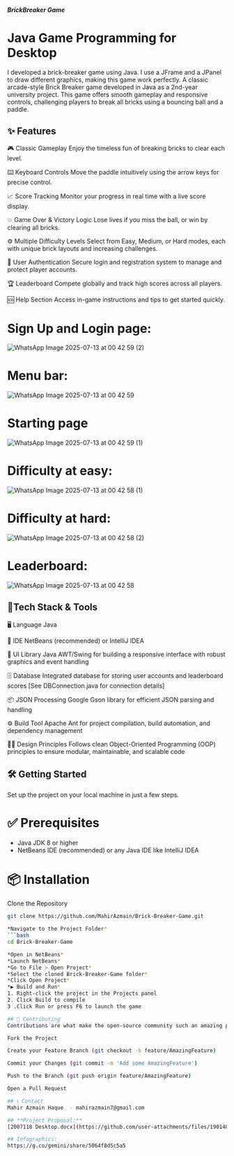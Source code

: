 ##### BrickBreaker Game

# Java Game Programming for Desktop

I developed a brick-breaker game using Java. I use a JFrame and a JPanel to draw different graphics, making this game work perfectly.
A classic arcade-style Brick Breaker game developed in Java as a 2nd-year university project. This game offers smooth gameplay and responsive controls, 
challenging players to break all bricks using a bouncing ball and a paddle.

## ✨ Features

🎮 Classic Gameplay
Enjoy the timeless fun of breaking bricks to clear each level.

⌨️ Keyboard Controls
Move the paddle intuitively using the arrow keys for precise control.

📈 Score Tracking
Monitor your progress in real time with a live score display.

💥 Game Over & Victory Logic
Lose lives if you miss the ball, or win by clearing all bricks.

⚙️ Multiple Difficulty Levels
Select from Easy, Medium, or Hard modes, each with unique brick layouts and increasing challenges.

🔐 User Authentication
Secure login and registration system to manage and protect player accounts.

🏆 Leaderboard
Compete globally and track high scores across all players.

🆘 Help Section
Access in-game instructions and tips to get started quickly.

# Sign Up and Login page:
![WhatsApp Image 2025-07-13 at 00 42 59 (2)](https://github.com/user-attachments/assets/ea80a4fc-6f33-4d9c-923f-e818f67ea3eb)
# Menu bar:
![WhatsApp Image 2025-07-13 at 00 42 59](https://github.com/user-attachments/assets/1acda882-b512-4022-9a24-829d1f688b8e)
# Starting page
![WhatsApp Image 2025-07-13 at 00 42 59 (1)](https://github.com/user-attachments/assets/2caec684-8ef2-4a33-bdba-64ebbb3de353)
# Difficulty at easy:
![WhatsApp Image 2025-07-13 at 00 42 58 (1)](https://github.com/user-attachments/assets/30ac8055-8fa3-498e-9f7e-c18feddc44b1)
# Difficulty at hard:
![WhatsApp Image 2025-07-13 at 00 42 58 (2)](https://github.com/user-attachments/assets/2029702a-a36b-401d-b299-7ccfbbbb730e)
# Leaderboard:
![WhatsApp Image 2025-07-13 at 00 42 58](https://github.com/user-attachments/assets/b7e6699c-3d6d-400f-a32d-ac1e3781d2a1)

## 🚀Tech Stack & Tools

🖥 Language
Java

🧰 IDE
NetBeans (recommended) or IntelliJ IDEA

🎨 UI Library
Java AWT/Swing for building a responsive interface with robust graphics and event handling

🗄 Database
Integrated database for storing user accounts and leaderboard scores
[See DBConnection.java for connection details]

📦 JSON Processing
Google Gson library for efficient JSON parsing and handling

⚙️ Build Tool
Apache Ant for project compilation, build automation, and dependency management

🧑‍💻 Design Principles
Follows clean Object-Oriented Programming (OOP) principles to ensure modular, maintainable, and scalable code

## 🛠️ Getting Started

Set up the project on your local machine in just a few steps.

# ✅ Prerequisites
- Java JDK 8 or higher  
- NetBeans IDE (recommended) or any Java IDE like IntelliJ IDEA

# 📦 Installation

 Clone the Repository
   ```bash
   git clone https://github.com/MahirAzmain/Brick-Breaker-Game.git

 *Navigate to the Project Folder*
   ```bash
   cd Brick-Breaker-Game

 *Open in NetBeans*
 *Launch NetBeans*
 *Go to File > Open Project*
 *Select the cloned Brick-Breaker-Game folder*
 *Click Open Project*
 *▶️ Build and Run*
 1. Right-click the project in the Projects panel
 2. Click Build to compile
 3 .Click Run or press F6 to launch the game

## 🤝 Contributing
Contributions are what make the open-source community such an amazing place to learn, inspire, and create. Any contributions you make are greatly appreciated.

Fork the Project

Create your Feature Branch (git checkout -b feature/AmazingFeature)

Commit your Changes (git commit -m 'Add some AmazingFeature')

Push to the Branch (git push origin feature/AmazingFeature)

Open a Pull Request

## 📞 Contact
Mahir Azmain Haque  - mahirazmain7@gmail.com

## **Project Proposal:**
[2007118 Desktop.docx](https://github.com/user-attachments/files/19014022/2007118.Desktop.docx)

## Infographics:
https://g.co/gemini/share/5064f8d5c5a5
